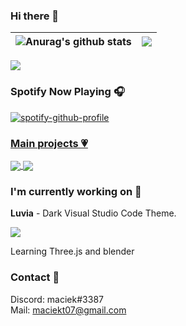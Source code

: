 ### Hi there 👋

| <img align="center" src="https://github-readme-stats.vercel.app/api?username=maciekkoks&show_icons=true&theme=tokyonight" alt="Anurag's github stats" /> |<img align="center" src="https://github-readme-stats.vercel.app/api/top-langs/?username=maciekkoks&layout=compact&theme=tokyonight" />|
| ------------- | ------------- |

<a href="https://www.buymeacoffee.com/maciekt07" target="_blank">
 <img src="https://img.buymeacoffee.com/button-api/?text=Buy me a coffee&emoji=&slug=maciekt07&button_colour=1a1b27&font_colour=ffffff&font_family=Lato&outline_colour=ffffff&coffee_colour=FFDD00"></a>
</a>

### Spotify Now Playing 🎧

[![spotify-github-profile](https://spotify-github-profile.vercel.app/api/view?uid=iz2ocsawfj7y6okfan4rie8fb&cover_image=true&theme=natemoo-re&bar_color=5f3691&bar_color_cover=true)](https://spotify-github-profile.vercel.app/api/view?uid=iz2ocsawfj7y6okfan4rie8fb&redirect=true)
<a href="https://www.buymeacoffee.com/maciekt07">

### Main projects 💗

<a href="https://github.com/maciekkoks/random-color">
  <img align="center" src="https://github-readme-stats.vercel.app/api/pin/?username=maciekkoks&repo=random-color&theme=tokyonight" />
</a>
<a href="https://github.com/maciekkoks/Multimedia-Buttons">
  <img align="center" src="https://github-readme-stats.vercel.app/api/pin/?username=maciekkoks&repo=multimedia-buttons&theme=tokyonight" />
</a>

### I'm currently working on 💼
**Luvia** - Dark Visual Studio Code Theme.

</a>
<a href="https://github.com/maciekkoks/luvia-vsc-theme">
  <img align="center" src="https://github-readme-stats.vercel.app/api/pin/?username=maciekkoks&repo=luvia-vsc-theme&theme=tokyonight" />
</a> 

<br/>

Learning Three.js and blender

### Contact 💌
Discord: maciek#3387 <br /> Mail: maciekt07@gmail.com





